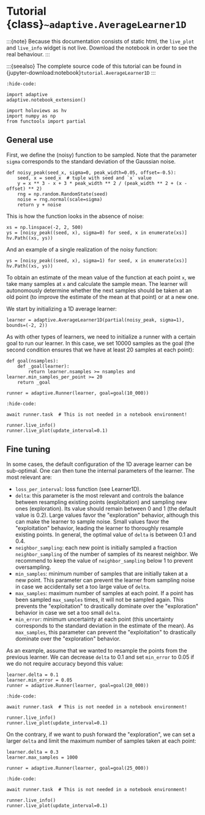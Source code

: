 # Tutorial {class}`~adaptive.AverageLearner1D`

:::{note}
Because this documentation consists of static html, the `live_plot` and `live_info` widget is not live.
Download the notebook in order to see the real behaviour.
:::

:::{seealso}
The complete source code of this tutorial can be found in {jupyter-download:notebook}`tutorial.AverageLearner1D`
:::

```{jupyter-execute}
:hide-code:

import adaptive
adaptive.notebook_extension()

import holoviews as hv
import numpy as np
from functools import partial
```

## General use

First, we define the (noisy) function to be sampled. Note that the parameter `sigma` corresponds to the standard deviation of the Gaussian noise.

```{jupyter-execute}
def noisy_peak(seed_x, sigma=0, peak_width=0.05, offset=-0.5):
    seed, x = seed_x  # tuple with seed and `x` value
    y = x ** 3 - x + 3 * peak_width ** 2 / (peak_width ** 2 + (x - offset) ** 2)
    rng = np.random.RandomState(seed)
    noise = rng.normal(scale=sigma)
    return y + noise
```

This is how the function looks in the absence of noise:

```{jupyter-execute}
xs = np.linspace(-2, 2, 500)
ys = [noisy_peak((seed, x), sigma=0) for seed, x in enumerate(xs)]
hv.Path((xs, ys))
```

And an example of a single realization of the noisy function:

```{jupyter-execute}
ys = [noisy_peak((seed, x), sigma=1) for seed, x in enumerate(xs)]
hv.Path((xs, ys))
```

To obtain an estimate of the mean value of the function at each point `x`, we take many samples at `x` and calculate the sample mean.
The learner will autonomously determine whether the next samples should be taken at an old point (to improve the estimate of the mean at that point) or at a new one.

We start by initializing a 1D average learner:

```{jupyter-execute}
learner = adaptive.AverageLearner1D(partial(noisy_peak, sigma=1), bounds=(-2, 2))
```

As with other types of learners, we need to initialize a runner with a certain goal to run our learner.
In this case, we set 10000 samples as the goal (the second condition ensures that we have at least 20 samples at each point):

```{jupyter-execute}
def goal(nsamples):
    def _goal(learner):
        return learner.nsamples >= nsamples and learner.min_samples_per_point >= 20
    return _goal

runner = adaptive.Runner(learner, goal=goal(10_000))
```

```{jupyter-execute}
:hide-code:

await runner.task  # This is not needed in a notebook environment!
```

```{jupyter-execute}
runner.live_info()
runner.live_plot(update_interval=0.1)
```

## Fine tuning

In some cases, the default configuration of the 1D average learner can be sub-optimal.
One can then tune the internal parameters of the learner.
The most relevant are:

- `loss_per_interval`: loss function (see Learner1D).
- `delta`: this parameter is the most relevant and controls the balance between resampling existing points (exploitation) and sampling new ones (exploration). Its value should remain between 0 and 1 (the default value is 0.2). Large values favor the "exploration" behavior, although this can make the learner to sample noise. Small values favor the "exploitation" behavior, leading the learner to thoroughly resample existing points. In general, the optimal value of `delta` is between 0.1 and 0.4.
- `neighbor_sampling`: each new point is initially sampled a fraction `neighbor_sampling` of the number of samples of its nearest neighbor. We recommend to keep the value of `neighbor_sampling` below 1 to prevent oversampling.
- `min_samples`: minimum number of samples that are initially taken at a new point. This parameter can prevent the learner from sampling noise in case we accidentally set a too large value of `delta`.
- `max_samples`: maximum number of samples at each point. If a point has been sampled `max_samples` times, it will not be sampled again. This prevents the "exploitation" to drastically dominate over the "exploration" behavior in case we set a too small `delta`.
- `min_error`: minimum uncertainty at each point (this uncertainty corresponds to the standard deviation in the estimate of the mean). As `max_samples`, this parameter can prevent the "exploitation" to drastically dominate over the "exploration" behavior.

As an example, assume that we wanted to resample the points from the previous learner.
We can decrease `delta` to 0.1 and set `min_error` to 0.05 if we do not require accuracy beyond this value:

```{jupyter-execute}
learner.delta = 0.1
learner.min_error = 0.05
runner = adaptive.Runner(learner, goal=goal(20_000))
```

```{jupyter-execute}
:hide-code:

await runner.task  # This is not needed in a notebook environment!
```

```{jupyter-execute}
runner.live_info()
runner.live_plot(update_interval=0.1)
```

On the contrary, if we want to push forward the "exploration", we can set a larger `delta` and limit the maximum number of samples taken at each point:

```{jupyter-execute}
learner.delta = 0.3
learner.max_samples = 1000

runner = adaptive.Runner(learner, goal=goal(25_000))
```

```{jupyter-execute}
:hide-code:

await runner.task  # This is not needed in a notebook environment!
```

```{jupyter-execute}
runner.live_info()
runner.live_plot(update_interval=0.1)
```
